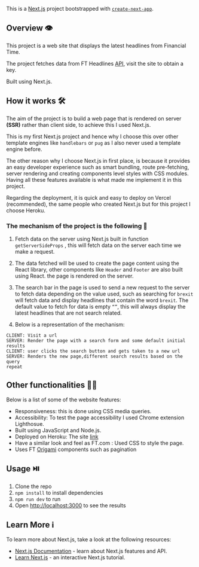 This is a [Next.js](https://nextjs.org/) project bootstrapped with [`create-next-app`](https://github.com/vercel/next.js/tree/canary/packages/create-next-app).

## Overview 👁️

This project is a web site that displays the latest headlines from Financial Time.

The project fetches data from FT Headlines [API](https://developer.ft.com/portal/), visit the site to obtain a key.

Built using Next.js.

## How it works 🛠️

The aim of the project is to build a web page that is rendered on server **(SSR)** rather than client side, to achieve this I used Next.js.

This is my first Next.js project and hence why I choose this over other template engines like `handlebars` or `pug` as I also never used a template engine before.

The other reason why I choose Next.js in first place, is because it provides an easy developer experience such as smart bundling, route pre-fetching, server rendering and creating components level styles with CSS modules. Having all these features available is what made me implement it in this project.

Regarding the deployment, it is quick and easy to deploy on Vercel (recommended), the same people who created Next.js but for this project I choose Heroku.

### The mechanism of the project is the following 🤖

1. Fetch data on the server using Next.js built in function `getServerSideProps` , this will fetch data on the server each time we make a request.

2. The data fetched will be used to create the page content using the React library, other components like `Header` and `Footer` are also built using React. the page is rendered on the server.

3. The search bar in the page is used to send a new request to the server to fetch data depending on the value used, such as searching for `brexit` will fetch data and display headlines that contain the word `brexit`. The default value to fetch for data is empty `“”`, this will always display the latest headlines that are not search related.
4. Below is a representation of the mechanism:

```
CLIENT: Visit a url
SERVER: Render the page with a search form and some default initial results
CLIENT: user clicks the search button and gets taken to a new url
SERVER: Renders the new page,different search results based on the query
repeat
```

## Other functionalities 👨‍🍳

Below is a list of some of the website features:

- Responsiveness: this is done using CSS media queries.
- Accessibility: To test the page accessibility I used Chrome extension Lighthosue.
- Built using JavaScript and Node.js. 
- Deployed on Heroku: The site [link](https://ft-tech-project.herokuapp.com/) 
- Have a similar look and feel as FT.com : Used CSS to style the page.
- Uses FT [Origami](https://origami.ft.com/) components such as pagination

## Usage ⏯️

1. Clone the repo
2. `npm install` to install dependencies
3. `npm run dev` to run
4. Open [http://localhost:3000](http://localhost:3000) to see the results

## Learn More ℹ️

To learn more about Next.js, take a look at the following resources:

- [Next.js Documentation](https://nextjs.org/docs) - learn about Next.js features and API.
- [Learn Next.js](https://nextjs.org/learn) - an interactive Next.js tutorial.
